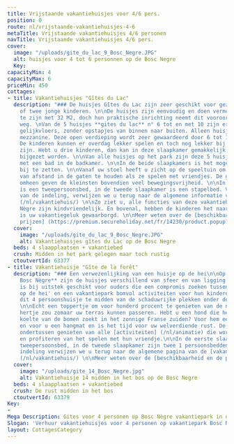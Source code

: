 ```yaml
---
title: Vrijstaande vakantiehuisjes voor 4/6 pers.
position: 0
route: nl/vrijstaande-vakantiehuisjes-4-6
metaTitle: Vrijstaande vakantiehuisjes 4/6 personen
navTitle: Vrijstaande vakantiehuisjes 4/6 pers.
cover:
  image: "/uploads/gite_du_lac_9_Bosc_Negre.JPG"
  alt: huisjes voor 4 tot 6 personnen op de Bosc Negre
  Key: 
capacityMin: 4
capacityMax: 6
priceMin: 450
cottages:
- title: Vakantiehuisjes "Gîtes du Lac"
  description: "### De huisjes Gîtes du Lac zijn zeer geschikt voor gezinnen met één
    of twee jonge kinderen. \n\nDe huisjes zijn eenvoudig en doen vermoeden klein
    te zijn met 32 M2, doch hun praktische inrichting neemt dit vooroordeel meteen
    weg. \nVan de 5 huisjes **gites du lac** n° 6 tot en met 10 zijn er 4 huisjes
    gelijkvloers, zonder opstapjes van binnen naar buiten. Alleen huisje 7 heeft een
    mezzanine. Deze open verdieping wordt zeer gewaardeerd door 6 tot 12 jarigen.
    De kinderen kunnen er overdag lekker spelen en toch nog lekker bij u in de buurt
    zijn. Hebt u drie kinderen, dan kan in deze slaapkamer gemakkelijk een derde bed
    bijgezet worden. \n\nVan alle huisjes op het park zijn deze 5 huisjes de enige
    met een bad in de badkamer. \n\nIn de beide slaapkamers is het mogelijk een campingbedje
    bij te zetten. \n\nVanaf uw stoel heeft u zicht op de speeltuin om de kinderen
    van afstand in de gaten te houden als ze spelen met vriendjes. De grasvelden er
    omheen geven de kleinsten bovendien veel bewegingsvrijheid. \n\nIn de eerste slaapkamer
    is een tweepersoonsbed, in de tweede slaapkamer is een stapelbed. Voor de rest
    van de indeling, verwijzen we u terug naar de algemene informatie van de [vakantiehuisjes]
    (/nl/vakantiehuis/) \n\nZo ziet u, alle functies van deze vakantiehuisjes op Bosc
    Nègre zijn kindvriendelijk. En bovenal, hebben de kinderen het naar de zin? dan
    is uw vakantiegeluk gewaarborgd. \n\nMeer weten over de [beschikbaarheid en de
    prijzen] (https://premium.secureholiday.net/fr/14230/product.popup?idProduct=63377)"
  cover:
    image: "/uploads/gite_du_lac_9_Bosc_Negre.JPG"
    alt: Vakantiehuisjes gîtes du Lac op de Bosc Negre
  beds: 4 slaapplaatsen + vakantiebed
  crush: Midden in het park gelegen maar toch rustig
  ctoutvertId: 63377
- title: Vakantiehuisje "Gîte de la forêt"
  description: "### Een verwezenlijking van een huisje op de hei\n\nOp **vakantiepark
    Bosc Nègre** zijn de huisjes verschillend van sfeer en van ligging. Dit boshuisje
    is bij uitstek geschikt voor ouders die een compromis zoeken tussen een 'hutje
    op de hei' en een vakantiepark bomvol activiteiten voor hun kinderen. Geniet van
    dit 4 persoonshuisje te midden van de schaduwrijke plekken onder de eikenbomen.
    \n\nEcht een toppertje om voor honderd procent te genieten van de natuur. Een
    hertje zou zomaar uw terras kunnen passeren. Hebt u een hond die het liefst de
    koelte van de bomen zoekt in het zonnige Franse zuiden? Voor hem een lange lijn
    en voor u een hangmat en is het tijd voor uw welverdiende rust. De kinderen zullen
    ondertussen genieten van alle [activiteiten] (/nl/animatie) die worden aangeboden
    en profiteren van het spelen met hun vriendje.\n\nIn de eerste slaapkamer is een
    tweepersoonsbed, in de tweede slaapkamer zijn twee 1 persoonsbedden. Voor de overige
    indeling verwijzen we u terug naar de algemene pagina van de [vakantiehuisjes]
    (/nl/vakantiehuis/) \n\nMeer weten over de [beschikbaarheid en de prijzen] (https://premium.secureholiday.net/fr/14230/product.popup?idProduct=63379)"
  cover:
    image: "/uploads/gite_14_Bosc_Negre.jpg"
    alt: Vakantiehuisje 14 midden in het bos op de Bosc Negre
  beds: 4 slaapplaatsen + vakantiebed
  crush: De rust midden in het bos
  ctoutvertId: 63379
Key:
- 
Mega Description: Gites voor 4 personen op Bosc Nègre vakantiepark in de Dordogne
Slogan: 'Verhuur vakantiehuisjes voor 4 personen op vakantiepark Bosc Nègre '
layout: CottagesCategory
---
```


